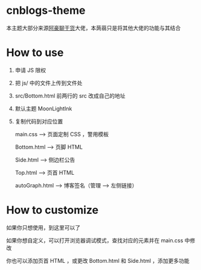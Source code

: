 # cnblogs-theme

本主题大部分来源[阿豪聊干货](https://www.cnblogs.com/hafiz/p/9276689.html)大佬，本蒟蒻只是将其他大佬的功能与其结合

# How to use

1. 申请 JS 限权
2. 把 js/ 中的文件上传到文件处
3. src/Bottom.html 前两行的 src 改成自己的地址
4. 默认主题 MoonLightInk
5. 复制代码到对应位置

    main.css --> 页面定制 CSS ，警用模板

    Bottom.html --> 页脚 HTML

    Side.html --> 侧边栏公告

    Top.html --> 页首 HTML

    autoGraph.html --> 博客签名（管理 --> 左侧链接）

# How to customize

如果你只想使用，到这里可以了

如果你想自定义，可以打开浏览器调试模式，查找对应的元素并在 main.css 中修改

你也可以添加页首 HTML ，或更改 Bottom.html 和 Side.html ，添加更多功能

